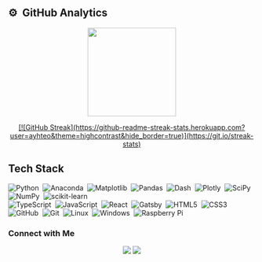 ## ⚙️ &nbsp;GitHub Analytics
<p align="center">
<a href="https://github.com/ayhteo">
  <img height="180em" src="https://github-readme-stats-eight-theta.vercel.app/api?username=ayhteo&show_icons=true&theme=algolia&include_all_commits=true&count_private=true"/>
<!--   <img height="180em" src="https://github-readme-stats.vercel.app/api/top-langs/?username=ayhteo&layout=compact&langs_count=8&hide_border=true&title_color=000000&icon_color=000000&text_color=000000&bg_color=ffffff"/> -->
</a>
</p>
<p align="center">
<a href="https://github.com/ayhteo">
[![GitHub Streak](https://github-readme-streak-stats.herokuapp.com?user=ayhteo&theme=highcontrast&hide_border=true)](https://git.io/streak-stats)
</a>
</p>

## Tech Stack
<!-- Refer to https://ileriayo.github.io/markdown-badges/ -->
![Python](https://img.shields.io/badge/python-3670A0?style=for-the-badge&logo=python&logoColor=ffdd54)&nbsp;
![Anaconda](https://img.shields.io/badge/Anaconda-%2344A833.svg?style=for-the-badge&logo=anaconda&logoColor=white)&nbsp;
![Matplotlib](https://img.shields.io/badge/Matplotlib-%23ffffff.svg?style=for-the-badge&logo=Matplotlib&logoColor=black)&nbsp;
![Pandas](https://img.shields.io/badge/pandas-%23150458.svg?style=for-the-badge&logo=pandas&logoColor=white)&nbsp;
![Dash](https://img.shields.io/badge/dash-008DE4?style=for-the-badge&logo=dash&logoColor=white)&nbsp;
![Plotly](https://img.shields.io/badge/Plotly-%233F4F75.svg?style=for-the-badge&logo=plotly&logoColor=white)&nbsp;
![SciPy](https://img.shields.io/badge/SciPy-%230C55A5.svg?style=for-the-badge&logo=scipy&logoColor=%white)&nbsp;
![NumPy](https://img.shields.io/badge/numpy-%23013243.svg?style=for-the-badge&logo=numpy&logoColor=white)&nbsp;
![scikit-learn](https://img.shields.io/badge/scikit--learn-%23F7931E.svg?style=for-the-badge&logo=scikit-learn&logoColor=white)\
![TypeScript](https://img.shields.io/badge/typescript-%23007ACC.svg?style=for-the-badge&logo=typescript&logoColor=white)&nbsp;
![JavaScript](https://img.shields.io/badge/javascript-%23323330.svg?style=for-the-badge&logo=javascript&logoColor=%23F7DF1E)&nbsp;
![React](https://img.shields.io/badge/react-%2320232a.svg?style=for-the-badge&logo=react&logoColor=%2361DAFB)&nbsp;
![Gatsby](https://img.shields.io/badge/Gatsby-%23663399.svg?style=for-the-badge&logo=gatsby&logoColor=white)&nbsp;
![HTML5](https://img.shields.io/badge/html5-%23E34F26.svg?style=for-the-badge&logo=html5&logoColor=white)&nbsp;
![CSS3](https://img.shields.io/badge/css3-%231572B6.svg?style=for-the-badge&logo=css3&logoColor=white)\
![GitHub](https://img.shields.io/badge/github-%23121011.svg?style=for-the-badge&logo=github&logoColor=white)&nbsp;
![Git](https://img.shields.io/badge/git-%23F05033.svg?style=for-the-badge&logo=git&logoColor=white)&nbsp;
![Linux](https://img.shields.io/badge/Linux-FCC624?style=for-the-badge&logo=linux&logoColor=black)&nbsp;
![Windows](https://img.shields.io/badge/Windows-0078D6?style=for-the-badge&logo=windows&logoColor=white)&nbsp;
![Raspberry Pi](https://img.shields.io/badge/-RaspberryPi-C51A4A?style=for-the-badge&logo=Raspberry-Pi)

### Connect with Me
<p align="center">
<a href="https://www.ayhteo.com"><img src="https://img.shields.io/badge/-ayhteo.com-3423A6?style=flat&logo=Google-Chrome&logoColor=white"/></a>
<a href="https://linkedin.com/in/aaron-teo-426608134"><img src="https://img.shields.io/badge/-Aaron%20Teo-0077B5?style=flat&logo=Linkedin&logoColor=white"/></a>
</p>
<!--
**ayhteo/ayhteo** is a ✨ _special_ ✨ repository because its `README.md` (this file) appears on your GitHub profile.

Here are some ideas to get you started:

- 🔭 I’m currently working on ...
- 🌱 I’m currently learning ...
- 👯 I’m looking to collaborate on ...
- 🤔 I’m looking for help with ...
- 💬 Ask me about ...
- 📫 How to reach me: ...
- 😄 Pronouns: ...
- ⚡ Fun fact: ...
-->
